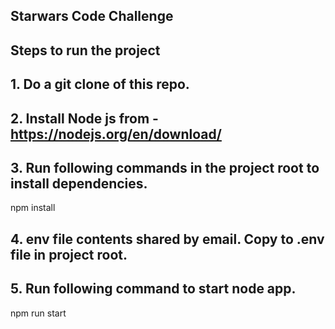 ## Starwars Code Challenge

## Steps to run the project
## 1. Do a git clone of this repo.
## 2. Install Node js from - https://nodejs.org/en/download/
## 3. Run following commands in the project root to install dependencies. 

npm install

## 4. env file contents shared by email. Copy to .env file in project root.
## 5. Run following command to start node app.

npm run start
